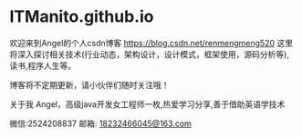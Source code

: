 # ITManito.github.io
欢迎来到Angel的个人csdn博客 https://blog.csdn.net/renmengmeng520
这里将深入探讨相关技术(行业动态，架构设计，设计模式，框架使用，源码分析等),读书,程序人生等。

博客将不定期更新，请小伙伴们随时关注哦！

关于我
Angel，高级java开发女工程师一枚,热爱学习分享,善于借助英语学技术

微信:2524208837
邮箱:
18232466045@163.com
